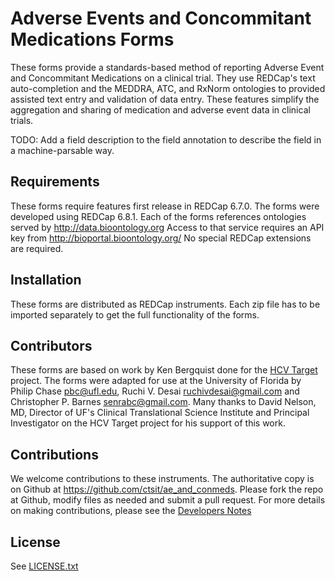 # Adverse Events and Concommitant Medications Forms

These forms provide a standards-based method of reporting Adverse Event and Concommitant Medications on a clinical trial. They use REDCap's text auto-completion and the MEDDRA, ATC, and RxNorm ontologies to provided assisted text entry and validation of data entry. These features simplify the aggregation and sharing of medication and adverse event data in clinical trials.

TODO: Add a field description to the field annotation to describe the field in a machine-parsable way.

## Requirements

These forms require features first release in REDCap 6.7.0.  The forms were developed using REDCap 6.8.1.  Each of the forms references ontologies served by http://data.bioontology.org  Access to that service requires an API key from http://bioportal.bioontology.org/  No special REDCap extensions are required.

## Installation

These forms are distributed as REDCap instruments. Each zip file has to be imported separately to get the full functionality of the forms.

## Contributors

These forms are based on work by Ken Bergquist done for the [HCV Target](http://www.hcvtarget.org/) project.  The forms were adapted for use at the University of Florida by Philip Chase <pbc@ufl.edu>, Ruchi V. Desai <ruchivdesai@gmail.com> and Christopher P. Barnes <senrabc@gmail.com>.  Many thanks to David Nelson, MD, Director of UF's Clinical Translational Science Institute and Principal Investigator on the HCV Target project for his support of this work.

## Contributions

We welcome contributions to these instruments.  The authoritative copy is on Github at https://github.com/ctsit/ae_and_conmeds.  Please fork the repo at Github, modify files as needed and submit a pull request.  For more details on making contributions, please see the [Developers Notes](README-developer.md)

## License

See [LICENSE.txt](LICENSE.txt)
